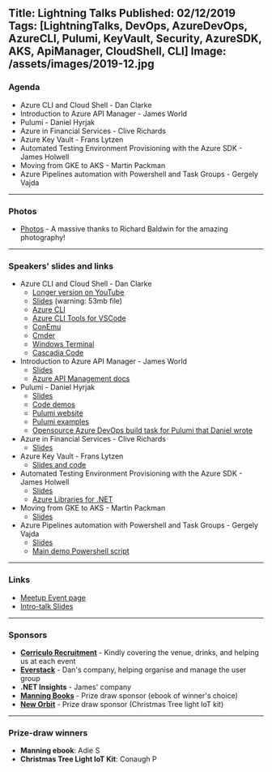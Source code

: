 Title: Lightning Talks
Published: 02/12/2019
Tags: [LightningTalks, DevOps, AzureDevOps, AzureCLI, Pulumi, KeyVault, Security, AzureSDK, AKS, ApiManager, CloudShell, CLI]
Image: /assets/images/2019-12.jpg
---

### Agenda

* Azure CLI and Cloud Shell - Dan Clarke
* Introduction to Azure API Manager - James World
* Pulumi - Daniel Hyrjak
* Azure in Financial Services - Clive Richards
* Azure Key Vault - Frans Lytzen
* Automated Testing Environment Provisioning with the Azure SDK - James Holwell
* Moving from GKE to AKS - Martin Packman
* Azure Pipelines automation with Powershell and Task Groups - Gergely Vajda

---

### Photos

* [Photos](https://www.dropbox.com/sh/xrwdxpuhjjiwjca/AACegByi7M2MuXuhhO6hFqAva?dl=0) - A massive thanks to Richard Baldwin for the amazing photography!

---

### Speakers' slides and links

* Azure CLI and Cloud Shell - Dan Clarke
  * [Longer version on YouTube](https://www.youtube.com/watch?v=qE9nqoCcml4)
  * [Slides](https://www.dropbox.com/s/emofn6rfnoikfh1/AzureCliAndCloudShell.pptx?dl=0) (warning: 53mb file)
  * [Azure CLI](https://docs.microsoft.com/en-us/cli/azure/install-azure-cli?view=azure-cli-latest)
  * [Azure CLI Tools for VSCode](https://marketplace.visualstudio.com/items?itemName=ms-vscode.azurecli)
  * [ConEmu](https://conemu.github.io/)
  * [Cmder](https://cmder.net/)
  * [Windows Terminal](https://github.com/microsoft/terminal)
  * [Cascadia Code](https://github.com/microsoft/cascadia-code)
* Introduction to Azure API Manager - James World
  * [Slides](https://www.dropbox.com/s/ulivdqmxmbm7rt9/APIMJamesWorld2019.pdf?dl=0)
  * [Azure API Management docs](https://docs.microsoft.com/en-us/azure/api-management/)
* Pulumi - Daniel Hyrjak
  * [Slides](https://docs.google.com/presentation/d/1e6voP018z04vV-RqPCwspmXpt0dB__SqRfEmOy5q-qs)
  * [Code demos](https://github.com/danhyrjak/pulumi-talk-demos)
  * [Pulumi website](https://www.pulumi.com)
  * [Pulumi examples](https://github.com/pulumi/examples)
  * [Opensource Azure DevOps build task for Pulumi that Daniel wrote](https://github.com/ZingSolutions/pulumi-az-remote-pipelines-task)
* Azure in Financial Services - Clive Richards
  * [Slides](https://www.dropbox.com/s/4m6b82cvk1ssxs3/CliveRichards.pdf?dl=0)
* Azure Key Vault - Frans Lytzen
  * [Slides and code](https://github.com/flytzen/KeyVault.Talk)
* Automated Testing Environment Provisioning with the Azure SDK - James Holwell
  * [Slides](https://www.dropbox.com/s/vts6w7bdkapxq60/AzureSdkJamesHolwell.pdf?dl=0)
  * [Azure Libraries for .NET](https://github.com/Azure/azure-libraries-for-net)
* Moving from GKE to AKS - Martin Packman
  * [Slides](https://github.com/bz2/akspres)
* Azure Pipelines automation with Powershell and Task Groups - Gergely Vajda
  * [Slides](https://www.dropbox.com/s/hzuv5j0woh9q11t/AzurePipelinesAutomationGergelyVajda.pdf?dl=0)
  * [Main demo Powershell script](https://github.com/gvajda/azure-devops-resources/blob/master/scripts/ps-update-task-group.ps1)

---

### Links

* [Meetup Event page](https://www.meetup.com/Azure-Oxford/events/265710798/)
* [Intro-talk Slides](https://www.dropbox.com/s/nj80c269bgwtt3g/2019-12-LightningTalks.pdf?dl=0)

---

### Sponsors

* **[Corriculo Recruitment](https://corriculo.co.uk)** - Kindly covering the venue, drinks, and helping us at each event
* **[Everstack](https://www.everstack.com)** - Dan's company, helping organise and manage the user group
* **.NET Insights** - James' company
* **[Manning Books](https://www.manning.com)** - Prize draw sponsor (ebook of winner's choice)
* **[New Orbit](https://neworbit.co.uk)** - Prize draw sponsor (Christmas Tree light IoT kit)

---

### Prize-draw winners

* **Manning ebook**: Adie S
* **Christmas Tree Light IoT Kit**: Conaugh P
